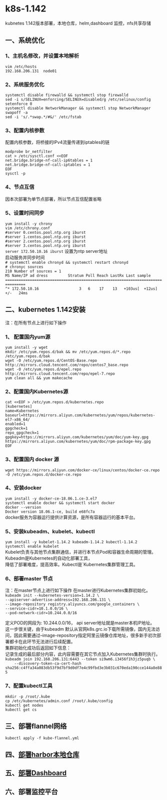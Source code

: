 # k8s-1.142
kubnetes 1.142版本部署，本地仓库，helm,dashboard 监控，nfs共享存储

## 一、系统优化
### 1、主机名修改，并设置本地解析

`vim /etc/hosts`     
`192.168.206.131  node01`  

### 2、系统服务优化
`systemctl disable firewalld && systemctl stop firewalld`  
`sed -i s/SELINUX=enforcing/SELINUX=disabled/g /etc/selinux/config`  
`setenforce 0`   
`systemctl disable NetworkManager && systemctl stop NetworkManager`   
`swapoff -a`   
`sed -i 's/.*swap.*/#&/' /etc/fstab`   

### 3、配置内核参数
配置内核参数，将桥接的IPv4流量传递到iptables的链  
   
`modprobe br_netfilter`   
`cat > /etc/sysctl.conf <<EOF`   
`net.bridge.bridge-nf-call-ip6tables = 1`   
`net.bridge.bridge-nf-call-iptables = 1`   
`EOF`   
`sysctl -p`   
 
### 4、节点互信
因本次部署为单节点部署，所以节点互信配置省略   

### 5、设置时间同步

`yum install -y chrony`   
`vim /etc/chrony.conf`   
`#server 0.centos.pool.ntp.org iburst`   
`#server 1.centos.pool.ntp.org iburst`   
`#server 2.centos.pool.ntp.org iburst`     
`#server 3.centos.pool.ntp.org iburst`     
`server 172.50.10.16 iburst`  设置为ntp server地址   
启动服务并同步时间   
`# systemctl enable chronyd && systemctl restart chronyd`   
`# chronyc sources`   
`210 Number of sources = 1`   
`MS Name/IP ad dress         Stratum Poll Reach LastRx Last sample   `                 
`===============================================================================`    
`^* 172.50.10.16                  3   6    17    13   +103us[  +12us] +/-   24ms`   

## 二、kubernetes 1.142安装
注：在所有节点上进行如下操作
### 1、 配置国内yum源
`yum install -y wget`   
`mkdir /etc/yum.repos.d/bak && mv /etc/yum.repos.d/*.repo /etc/yum.repos.d/bak`   
`wget -O /etc/yum.repos.d/CentOS-Base.repo http://mirrors.cloud.tencent.com/repo/centos7_base.repo`   
`wget -O /etc/yum.repos.d/epel.repo http://mirrors.cloud.tencent.com/repo/epel-7.repo`   
`yum clean all && yum makecache`   
### 2、配置国内Kubernetes源
`cat <<EOF > /etc/yum.repos.d/kubernetes.repo`   
`[kubernetes]`   
`name=Kubernetes`   
`baseurl=https://mirrors.aliyun.com/kubernetes/yum/repos/kubernetes-el7-x86_64/`   
`enabled=1`   
`gpgcheck=1`   
`repo_gpgcheck=1`   
`gpgkey=https://mirrors.aliyun.com/kubernetes/yum/doc/yum-key.gpg https://mirrors.aliyun.com/kubernetes/yum/doc/rpm-package-key.gpg`   
`EOF`  

### 3、配置国内 docker 源
`wget https://mirrors.aliyun.com/docker-ce/linux/centos/docker-ce.repo -O /etc/yum.repos.d/docker-ce.repo`   

### 4、安装docker
`yum install -y docker-ce-18.06.1.ce-3.el7`   
`systemctl enable docker && systemctl start docker`   
`docker --version`     
`Docker version 18.06.1-ce, build e68fc7a`   
docker服务为容器运行提供计算资源，是所有容器运行的基本平台。   

###  5、安装kubeadm、kubelet、kubectl
`yum install -y kubelet-1.14.2 kubeadm-1.14.2 kubectl-1.14.2`   
`systemctl enable kubelet`   
Kubelet负责与其他节点集群通信，并进行本节点Pod和容器生命周期的管理。Kubeadm是Kubernetes的自动化部署工具，   
降低了部署难度，提高效率。Kubectl是`Kubernetes集群管理工具。   

### 6、部署master 节点
注：在master节点上进行如下操作
在master进行Kubernetes集群初始化。   
`kubeadm init --kubernetes-version=1.14.2 \`   
`--apiserver-advertise-address=192.168.206.131 \`   
`--image-repository registry.aliyuncs.com/google_containers \`   
`--service-cidr=10.1.0.0/16 \`   
`--pod-network-cidr=10.244.0.0/16`   

定义POD的网段为: 10.244.0.0/16， api server地址就是master本机IP地址。   
这一步很关键，由于kubeadm 默认从官网k8s.grc.io下载所需镜像，国内无法访问，因此需要通过–image-repository指定阿里云镜像仓库地址，很多新手初次部署都卡在此环节无法进行后续配置。   
集群初始化成功后返回如下信息：   
记录生成的最后部分内容，此内容需要在其它节点加入Kubernetes集群时执行。   
`kubeadm join 192.168.206.131:6443 --token si9wm6.i3456f1h3jz5puqb \`   
`    --discovery-token-ca-cert-hash sha256:c4ffa34a083db53f9d7bf9d0df7e4c99fbd3e3b031c670eda190cce144a8e885`   
### 7、配置kubectl工具
`mkdir -p /root/.kube`   
`cp /etc/kubernetes/admin.conf /root/.kube/config`   
`kubectl get nodes`   
`kubectl get cs`   

## 三、部署flannel网络
`kubectl apply -f kube-flannel.yml`   

## 四、[部署harbor本地仓库](https://github.com/croner02/k8s-1.142/blob/master/harbor/README.md)

## 五、[部署Dashboard](https://github.com/croner02/k8s-1.142/blob/master/dashboard/README.md)

## 六、部署监控平台


